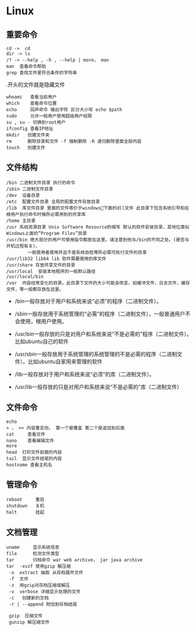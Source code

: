 # Linux
## 重要命令
````shell
cd ->  cd
dir -> ls
/? -> --help , -h , --help | more， man 
man  查看命令帮助
grep 查找文件里符合条件的字符串 
````
.开头的文件就是隐藏文件
`````
whoami   查看当前用户
which    查看命令位置
echo     回声命令 输出字符 区分大小写 echo $path 
sudo     允许一般用户使用超级用户权限
su , su - 切换到root用户
ifconfig 查看IP地址
mkdir   创建文件夹
rm      删除目录和文件 -f 强制删除 -R 递归删除里面全部内容
touch   创建文件

`````

## 文件结构
`````
/bin 二进制文件目录 执行的命令
/sbin 二进制文件目录
/dev  设备目录
/etc  配置文件目录 全局的配置文件存放目录
/lib  库文件目录 里面的文件等价于windows下面的dll文件 此目录下包含系统引导和在根用户执行命令时候所必需用到的共享库
/home 主目录
/usr 系统资源目录 Unix Software Resource的缩写 默认的软件安装目录，其地位类似Windows上面的”Program Files”目录
/usr/bin 绝大部分的用户可使用指令都放在这里。请注意到他与/bin的不同之处。(是否与开机过程有关)，
        一般使用者使用并且不是系统自检等所必需可执行文件的目录
/usr/lib32 lib64 lib 软件需要使用的库文件
/usr/share 存放共享文件的目录
/usr/local  安装本地程序的一般默认路径
/usr/local/bin 
/var  内容经常变化的目录。此目录下文件的大小可能会改变，如缓冲文件，日志文件，缓存文件，等一般都存放在这里。

`````
* /bin一般存放对于用户和系统来说“必须”的程序（二进制文件）。
* /sbin一般存放用于系统管理的“必需”的程序（二进制文件），一般普通用户不会使用，根用户使用。
* /usr/bin一般存放的只是对用户和系统来说“不是必需的”程序（二进制文件）。比如ubuntu自己的软件
* /usr/sbin一般存放用于系统管理的系统管理的不是必需的程序（二进制文件）。比如ubuntu自家用来管理的软件

* /lib一般存放对于用户和系统来说“必须”的库（二进制文件）。
* /usr/lib一般存放的只是对用户和系统来说“不是必需的”库（二进制文件）

## 文件命令
``````
echo
> ， >> 内容重定向， 第一个是覆盖 第二个是追加到后面
cat     查看文件
nano    查看编辑文件
more
head  打印文件前面的内容
tail  显示文件结尾的内容
hostname 查看主机名

``````

## 管理命令
`````
reboot     重启
shutdown   关机
halt       挂起
`````

## 文档管理
`````
uname     显示系统信息
file      检测文件类型
tar       归档命令 war web archive， jar java archive 
tar  -xvzf 使用gzip 解压缩
 -x  extract 抽取 从存档展开文件
 -f  文件
 -z  用gzip对存档压缩或解压
 -v  verbose 详细显示处理的文件
 -c   创建新的文档
 -r | --append 附加到存档结尾

 gzip  压缩文件
 gunzip 解压缩文件

`````